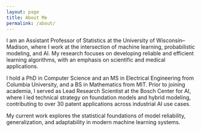 ```yaml
---
layout: page
title: About Me
permalink: /about/
---
```


I am an Assistant Professor of Statistics at the University of Wisconsin–Madison, where I work at the intersection of machine learning, probabilistic modeling, and AI. My research focuses on developing reliable and efficient learning algorithms, with an emphasis on scientific and medical applications.

I hold a PhD in Computer Science and an MS in Electrical Engineering from Columbia University, and a BS in Mathematics from MIT. Prior to joining academia, I served as Lead Research Scientist at the Bosch Center for AI, where I led technical strategy on foundation models and hybrid modeling, contributing to over 30 patent applications across industrial AI use cases.

My current work explores the statistical foundations of model reliability, generalization, and adaptability in modern machine learning systems.